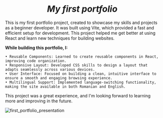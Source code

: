 # <h1 align="center"><strong><em>My first portfolio</em></strong></h1>

This is my first portfolio project, created to showcase my skills and projects as a beginner developer. It was built using Vite, which provided a fast and efficient setup for development. This project helped me get better at using React and learn new techniques for building websites.

**While building this portfolio, I:**

	• Reusable Components: Learned to create reusable components in React, improving code organization.
	• Responsive Layout: Developed CSS skills to design a layout that adapts seamlessly across various devices.
	• User Interface: Focused on building a clean, intuitive interface to ensure a smooth and engaging browsing experience.
 	• Multilingual Support: Implemented language-switching functionality, making the site available in both Romanian and English.
  
  This project was a great experience, and I'm looking forward to learning more and improving in the future.

![first_portfolio_presentation](https://github.com/user-attachments/assets/4c79ecdb-b3eb-4384-b3a5-c021137acc5e)




